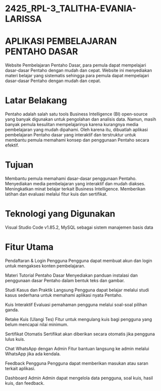 # 2425_RPL-3_TALITHA-EVANIA-LARISSA
# APLIKASI PEMBELAJARAN PENTAHO DASAR
Website Pembelajaran Pentaho Dasar, para pemula dapat mempelajari dasar-dasar Pentaho dengan mudah dan cepat. Website ini menyediakan materi belajar yang sistematis sehingga para pemula dapat mempelajari dasar-dasar Pentaho dengan mudah dan cepat. 
# Latar Belakang 
Pentaho adalah salah satu tools Business Intelligence (BI) open-source yang banyak digunakan untuk pengolahan dan analisis data. Namun, masih banyak pemula kesulitan mempelajarinya karena kurangnya media pembelajaran yang mudah dipahami. Oleh karena itu, dibuatlah aplikasi pembelajaran Pentaho dasar yang interaktif dan terstruktur untuk membantu pemula memahami konsep dan penggunaan Pentaho secara efektif.
# Tujuan
Membantu pemula memahami dasar-dasar penggunaan Pentaho.
Menyediakan media pembelajaran yang interaktif dan mudah diakses.
Meningkatkan minat belajar terkait Business Intelligence.
Memberikan latihan dan evaluasi melalui fitur kuis dan sertifikat.
# Teknologi yang Digunakan
Visual Studio Code v1.85.2, MySQL sebagai sistem manajemen basis data
# Fitur Utama
Pendaftaran & Login Pengguna
Pengguna dapat membuat akun dan login untuk mengakses konten pembelajaran.

Materi Tutorial Pentaho Dasar
Menyediakan panduan instalasi dan penggunaan dasar Pentaho dalam bentuk teks dan gambar.

Studi Kasus dan Praktik Langsung
Pengguna dapat belajar melalui studi kasus sederhana untuk memahami aplikasi nyata Pentaho.

Kuis Interaktif
Evaluasi pemahaman pengguna melalui soal-soal pilihan ganda.

Retake Kuis (Ulangi Tes)
Fitur untuk mengulang kuis bagi pengguna yang belum mencapai nilai minimum.

Sertifikat Otomatis
Sertifikat akan diberikan secara otomatis jika pengguna lulus kuis.

Chat WhatsApp dengan Admin
Fitur bantuan langsung ke admin melalui WhatsApp jika ada kendala.

Feedback Pengguna
Pengguna dapat memberikan masukan atau saran terkait aplikasi.

Dashboard Admin
Admin dapat mengelola data pengguna, soal kuis, hasil kuis, dan feedback.



